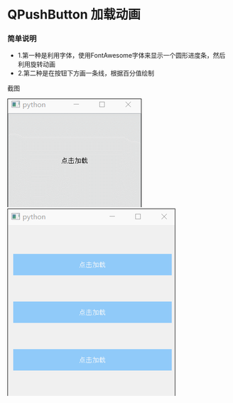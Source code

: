 # QPushButton 加载动画

### 简单说明
 - 1.第一种是利用字体，使用FontAwesome字体来显示一个圆形进度条，然后利用旋转动画
 - 2.第二种是在按钮下方画一条线，根据百分值绘制

截图

![1](ScreenShot/1.gif)
![1](ScreenShot/2.gif)